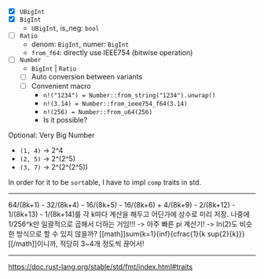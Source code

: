 - [X] `UBigInt`
- [X] `BigInt`
  - `UBigInt`, is_neg: `bool`
- [ ] `Ratio`
  - denom: `BigInt`, numer: `BigInt`
  - `from_f64`: directly use IEEE754 (bitwise operation)
- [ ] `Number`
  - `BigInt` | `Ratio`
  - [ ] Auto conversion between variants
  - [ ] Convenient macro
    - `n!("1234") = Number::from_string("1234").unwrap()`
    - `n!(3.14) = Number::from_ieee754_f64(3.14)`
    - `n!(256) = Number::from_u64(256)`
    - Is it possible?

Optional: Very Big Number
- `(1, 4)` -> 2\^4
- `(2, 5)` -> 2\^(2\^5)
- `(3, 7)` -> 2\^(2\^(2\^5))

In order for it to be `sort`able, I have to impl `comp` traits in std.

---

64/(8k+1) - 32/(8k+4) - 16/(8k+5) - 16/(8k+6) + 4/(8k+9) - 2/(8k+12) - 1/(8k+13) - 1/(8k+14)를 각 k마다 계산을 해두고 어딘가에 상수로 미리 저장. 나중에 1/256^k만 일괄적으로 곱해서 더하는 거임!!! -> 아주 빠른 pi 계산기!
-> ln(2)도 비슷한 방식으로 할 수 있지 않을까? [[math]]sum{k=1}{inf}{cfrac{1}{k sup{2}{k}}}[[/math]]이니까, 적당히 3~4개 정도씩 끊어서!

---

https://doc.rust-lang.org/stable/std/fmt/index.html#traits